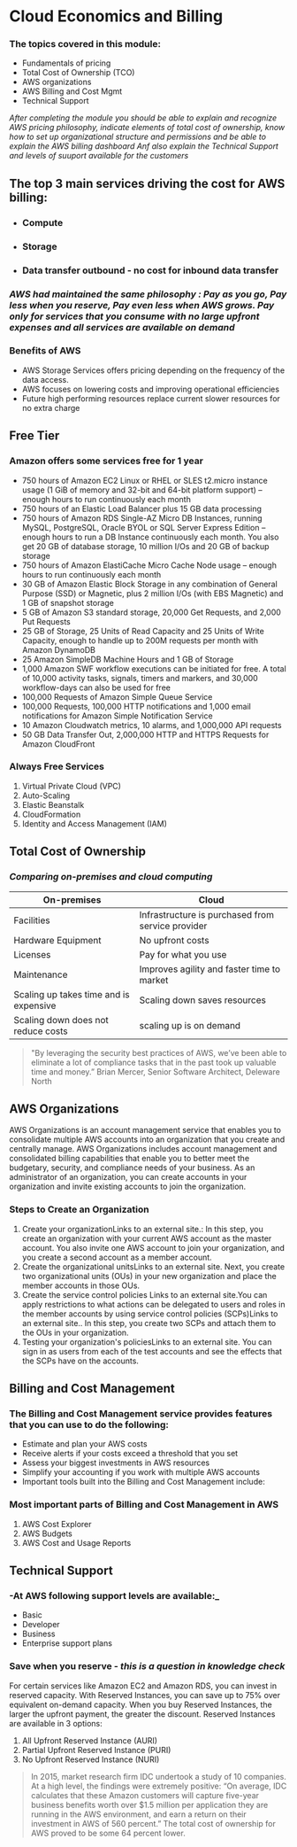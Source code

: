# Cloud Economics and Billing

### The topics covered in this module: ###
+ Fundamentals of pricing
+ Total Cost of Ownership (TCO)
+ AWS organizations
+ AWS Billing and Cost Mgmt
+ Technical Support

*After completing the module you should be able to explain and recognize AWS pricing philosophy, indicate elements of total cost of ownership, know how to set up organizational structure and permissions and be able to explain the AWS billing dashboard Anf also explain the Technical Support and levels of suuport available for the customers*

## The top 3 main services driving the cost for AWS billing: ##
+ ### Compute ###
+ ### Storage ###
+ ### Data transfer outbound - no cost for inbound data transfer ###


### _AWS had maintained the same philosophy : Pay as you go, Pay less when you reserve, Pay even less when AWS grows. Pay only for services that you consume with no large upfront expenses and all services are available on demand_ ###

### Benefits of AWS ###
+ AWS Storage Services offers pricing depending on the frequency of the data access.
+ AWS focuses on lowering costs and improving operational efficiencies
+ Future high performing resources replace current slower resources for no extra charge

## Free Tier ##
### Amazon offers some services free for 1 year ###
+ 750 hours of Amazon EC2 Linux or RHEL or SLES t2.micro instance usage (1 GiB of memory and 32-bit and 64-bit platform support) – enough hours to run continuously each month
+ 750 hours of an Elastic Load Balancer plus 15 GB data processing
+ 750 hours of Amazon RDS Single-AZ Micro DB Instances, running MySQL, PostgreSQL, Oracle BYOL or SQL Server Express Edition – enough hours to run a DB Instance continuously each month. You also get 20 GB of database storage, 10 million I/Os and 20 GB of backup storage
+ 750 hours of Amazon ElastiCache Micro Cache Node usage – enough hours to run continuously each month
+ 30 GB of Amazon Elastic Block Storage in any combination of General Purpose (SSD) or Magnetic, plus 2 million I/Os (with EBS Magnetic) and 1 GB of snapshot storage
+ 5 GB of Amazon S3 standard storage, 20,000 Get Requests, and 2,000 Put Requests
+ 25 GB of Storage, 25 Units of Read Capacity and 25 Units of Write Capacity, enough to handle up to 200M requests per month with Amazon DynamoDB
+ 25 Amazon SimpleDB Machine Hours and 1 GB of Storage
+ 1,000 Amazon SWF workflow executions can be initiated for free. A total of 10,000 activity tasks, signals, timers and markers, and 30,000 workflow-days can also be used for free
+ 100,000 Requests of Amazon Simple Queue Service
+ 100,000 Requests, 100,000 HTTP notifications and 1,000 email notifications for Amazon Simple Notification Service
+ 10 Amazon Cloudwatch metrics, 10 alarms, and 1,000,000 API requests
+ 50 GB Data Transfer Out, 2,000,000 HTTP and HTTPS Requests for Amazon CloudFront

### Always Free Services
1. Virtual Private Cloud (VPC)
2. Auto-Scaling
3. Elastic Beanstalk
4. CloudFormation
5. Identity and Access Management (IAM)

## Total Cost of Ownership
### _Comparing on-premises and cloud computing_

| On-premises | Cloud |
|-------------|-------|
| Facilities  | Infrastructure is purchased from service provider |
| Hardware Equipment | No upfront costs |
| Licenses | Pay for what you use |
| Maintenance | Improves agility and faster time to market
| Scaling up takes time and is expensive | Scaling down saves resources |
| Scaling down does not reduce costs | scaling up is on demand |


> "By leveraging the security best practices of AWS, we’ve been able to eliminate a lot of compliance tasks that in the past took up valuable time and money.”
Brian Mercer, Senior Software Architect, Deleware North

## AWS Organizations
AWS Organizations is an account management service that enables you to consolidate multiple AWS accounts into an organization that you create and centrally manage. AWS Organizations includes account management and consolidated billing capabilities that enable you to better meet the budgetary, security, and compliance needs of your business. As an administrator of an organization, you can create accounts in your organization and invite existing accounts to join the organization.

### Steps to Create an Organization
1. Create your organizationLinks to an external site.: In this step, you create an organization with your current AWS account as the master account. You also invite one AWS account to join your organization, and you create a second account as a member account.
2. Create the organizational unitsLinks to an external site. Next, you create two organizational units (OUs) in your new organization and place the member accounts in those OUs.
3. Create the service control policies Links to an external site.You can apply restrictions to what actions can be delegated to users and roles in the member accounts by using service control policies (SCPs)Links to an external site.. In this step, you create two SCPs and attach them to the OUs in your organization.
4. Testing your organization's policiesLinks to an external site. You can sign in as users from each of the test accounts and see the effects that the SCPs have on the accounts.


## Billing and Cost Management
### The Billing and Cost Management service provides features that you can use to do the following:
+ Estimate and plan your AWS costs
+ Receive alerts if your costs exceed a threshold that you set
+ Assess your biggest investments in AWS resources
+ Simplify your accounting if you work with multiple AWS accounts
+ Important tools built into the Billing and Cost Management include:

### Most important parts of Billing and Cost Management in AWS
1. AWS Cost Explorer
2. AWS Budgets
3. AWS Cost and Usage Reports

## Technical Support
### -At AWS following support levels are available:_
+ Basic
+ Developer
+ Business
+ Enterprise support plans

### Save when you reserve - _this is a question in knowledge check_
For certain services like Amazon EC2 and Amazon RDS, you can invest in reserved capacity. With Reserved Instances, you can save up to 75% over equivalent on-demand capacity. When you buy Reserved Instances, the larger the upfront payment, the greater the discount. Reserved Instances are available in 3 options:
1. All Upfront Reserved Instance (AURI)
2. Partial Upfront Reserved Instance (PURI)
3. No Upfront Reserved Instance (NURI)

> In 2015, market research firm IDC undertook a study of 10 companies. At a high level, the findings were extremely positive: “On average, IDC calculates that these Amazon customers will capture five-year business benefits worth over $1.5 million per application they are running in the AWS environment, and earn a return on their investment in AWS of 560 percent.” The total cost of ownership for AWS proved to be some 64 percent lower.
